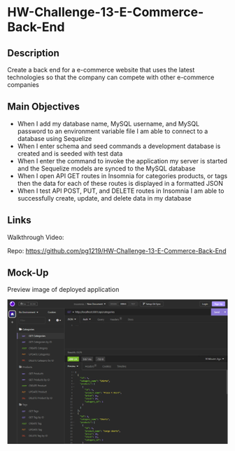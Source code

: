 # HW-Challenge-13-E-Commerce-Back-End

## Description

Create a back end for a e-commerce website that uses the latest technologies so that the company can compete with other e-commerce companies

## Main Objectives

- When I add my database name, MySQL username, and MySQL password to an environment variable file I am able to connect to a database using Sequelize
- When I enter schema and seed commands a development database is created and is seeded with test data
- When I enter the command to invoke the application my server is started and the Sequelize models are synced to the MySQL database
- When I open API GET routes in Insomnia for categories products, or tags then the data for each of these routes is displayed in a formatted JSON
- When I test API POST, PUT, and DELETE routes in Insomnia I am able to successfully create, update, and delete data in my database


## Links

Walkthrough Video: 

Repo: https://github.com/pg1219/HW-Challenge-13-E-Commerce-Back-End


## Mock-Up

Preview image of deployed application

![alt](./hw13mockup.png)